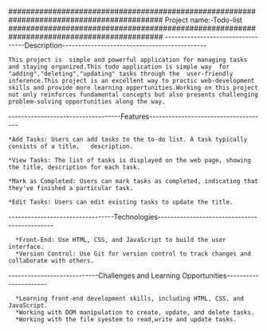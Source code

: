 ###########################################################################################                               Project name:-Todo-list                               
###########################################################################################
----------------------------------Description---------------------------------------------

    This project is  simple and powerful application for managing tasks and staying organized.This todo application is simple way  for "adding","deleting","updating" tasks through the  user-friendly inference.This project is an excellent way to practic web-development skills and provide more learning oppertunities.Working on this project not only reinforces fundamental concepts but also presents challenging problem-solving opportunities along the way.
-----------------------------------Features-------------------------------------

    *Add Tasks: Users can add tasks to the to-do list. A task typically consists of a title,   description.

    *View Tasks: The list of tasks is displayed on the web page, showing the title, description for each task.

    *Mark as Completed: Users can mark tasks as completed, indicating that they've finished a particular task.

    *Edit Tasks: Users can edit existing tasks to update the title.

---------------------------------Technologies---------------------------------------------

      *Front-End: Use HTML, CSS, and JavaScript to build the user interface.
      *Version Control: Use Git for version control to track changes and collaborate with others. 

----------------------------Challenges and Learning Opportunities----------------------

      *Learning front-end development skills, including HTML, CSS, and JavaScript.
      *Working with DOM manipulation to create, update, and delete tasks.
      *Working with the file syestem to read,write and update tasks.
